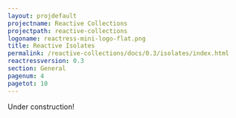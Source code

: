 ```yaml
---
layout: projdefault
projectname: Reactive Collections
projectpath: reactive-collections
logoname: reactress-mini-logo-flat.png
title: Reactive Isolates
permalink: /reactive-collections/docs/0.3/isolates/index.html
reactressversion: 0.3
section: General
pagenum: 4
pagetot: 10
---
```




Under construction!


